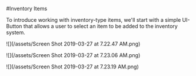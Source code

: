 #Inventory Items

To introduce working with inventory-type items, we'll start with a simple UI-Button that allows a user to select an item to be added to the inventory system.

![](/assets/Screen Shot 2019-03-27 at 7.22.47 AM.png)

![](/assets/Screen Shot 2019-03-27 at 7.23.06 AM.png)

![](/assets/Screen Shot 2019-03-27 at 7.23.19 AM.png)

